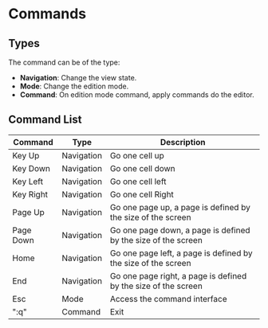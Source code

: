 # Commands

## Types

The command can be of the type:

* **Navigation**: Change the view state.
* **Mode**: Change the edition mode.
* **Command**: On edition mode command, apply commands do the editor.

## Command List

| Command | Type | Description |
|---------|------|-------------|
| Key Up | Navigation | Go one cell up |
| Key Down | Navigation | Go one cell down |
| Key Left | Navigation | Go one cell left |
| Key Right | Navigation | Go one cell Right |
| Page Up | Navigation | Go one page up, a page is defined by the size of the screen  |
| Page Down | Navigation | Go one page down, a page is defined by the size of the screen  |
| Home | Navigation | Go one page left, a page is defined by the size of the screen  |
| End | Navigation | Go one page right, a page is defined by the size of the screen  |
| Esc | Mode | Access the command interface  |
| ":q" | Command | Exit |